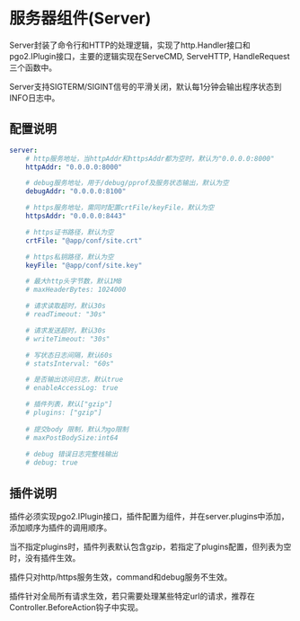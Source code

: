 # 服务器组件(Server)
Server封装了命令行和HTTP的处理逻辑，实现了http.Handler接口和pgo2.IPlugin接口，主要的逻辑实现在ServeCMD, ServeHTTP, HandleRequest三个函数中。

Server支持SIGTERM/SIGINT信号的平滑关闭，默认每1分钟会输出程序状态到INFO日志中。

## 配置说明
```yaml
server:
    # http服务地址，当httpAddr和httpsAddr都为空时，默认为"0.0.0.0:8000"
    httpAddr: "0.0.0.0:8000"

    # debug服务地址，用于/debug/pprof及服务状态输出，默认为空
    debugAddr: "0.0.0.0:8100"

    # https服务地址，需同时配置crtFile/keyFile，默认为空
    httpsAddr: "0.0.0.0:8443"

    # https证书路径，默认为空
    crtFile: "@app/conf/site.crt"

    # https私钥路径，默认为空
    keyFile: "@app/conf/site.key"

    # 最大http头字节数，默认1MB
    # maxHeaderBytes: 1024000

    # 请求读取超时，默认30s
    # readTimeout: "30s"

    # 请求发送超时，默认30s
    # writeTimeout: "30s"

    # 写状态日志间隔，默认60s
    # statsInterval: "60s"

    # 是否输出访问日志，默认true
    # enableAccessLog: true

    # 插件列表，默认["gzip"]
    # plugins: ["gzip"]
    
    # 提交body 限制，默认为go限制
    # maxPostBodySize:int64 
    
    # debug 错误日志完整栈输出
    # debug: true
```

## 插件说明
插件必须实现pgo2.IPlugin接口，插件配置为组件，并在server.plugins中添加，添加顺序为插件的调用顺序。

当不指定plugins时，插件列表默认包含gzip，若指定了plugins配置，但列表为空时，没有插件生效。

插件只对http/https服务生效，command和debug服务不生效。

插件针对全局所有请求生效，若只需要处理某些特定url的请求，推荐在Controller.BeforeAction钩子中实现。

